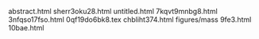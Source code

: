 abstract.html
sherr3oku28.html
untitled.html
7kqvt9mnbg8.html
3nfqso17fso.html
0qf19do6bk8.tex
chbliht374.html
figures/mass
9fe3.html
10bae.html